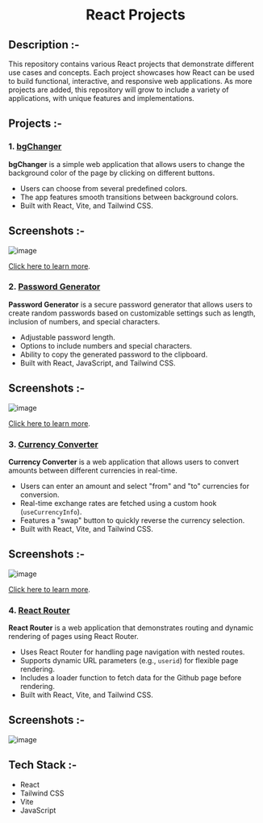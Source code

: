 ﻿# <p align="center">React Projects</p>

## Description :-

This repository contains various React projects that demonstrate different use cases and concepts. Each project showcases how React can be used to build functional, interactive, and responsive web applications. As more projects are added, this repository will grow to include a variety of applications, with unique features and implementations.

## Projects :-

### 1. [bgChanger](https://github.com/AftabMankapure/React-Project/tree/main/bgChanger)

**bgChanger** is a simple web application that allows users to change the background color of the page by clicking on different buttons.

- Users can choose from several predefined colors.
- The app features smooth transitions between background colors.
- Built with React, Vite, and Tailwind CSS.

## Screenshots :-

![image](https://github.com/user-attachments/assets/51a7d385-f48e-43e1-9819-acc6e22a6b6e)

[Click here to learn more](https://github.com/AftabMankapure/React-Project/tree/main/bgChanger).

### 2. [Password Generator](https://github.com/AftabMankapure/React-Project/tree/main/PasswordGenerator)

**Password Generator** is a secure password generator that allows users to create random passwords based on customizable settings such as length, inclusion of numbers, and special characters.

- Adjustable password length.
- Options to include numbers and special characters.
- Ability to copy the generated password to the clipboard.
- Built with React, JavaScript, and Tailwind CSS.

## Screenshots :-

![image](https://github.com/user-attachments/assets/92ee9d16-fcf7-43c1-9cd9-10669c40af8c)

[Click here to learn more](https://github.com/AftabMankapure/React-Project/tree/main/passwordGenerator).

### 3. [Currency Converter](https://github.com/AftabMankapure/React-Project/tree/main/currencyConvertor)

**Currency Converter** is a web application that allows users to convert amounts between different currencies in real-time.

- Users can enter an amount and select "from" and "to" currencies for conversion.
- Real-time exchange rates are fetched using a custom hook (`useCurrencyInfo`).
- Features a "swap" button to quickly reverse the currency selection.
- Built with React, Vite, and Tailwind CSS.

## Screenshots :-

![image](https://github.com/user-attachments/assets/846e368d-16cd-4368-abc0-8db5094796b9)

[Click here to learn more](https://github.com/AftabMankapure/React-Project/tree/main/currencyConvertor).


### 4. [React Router](https://github.com/AftabMankapure/React-Project/tree/main/reactRouter)  
   **React Router** is a web application that demonstrates routing and dynamic rendering of pages using React Router.

   - Uses React Router for handling page navigation with nested routes.
   - Supports dynamic URL parameters (e.g., `userid`) for flexible page rendering.
   - Includes a loader function to fetch data for the Github page before rendering.
   - Built with React, Vite, and Tailwind CSS.

## Screenshots :-
![image](https://github.com/user-attachments/assets/6f727c4d-5be1-4db9-b4e8-17b93fa52bcf)


## Tech Stack :-

- React
- Tailwind CSS
- Vite
- JavaScript

